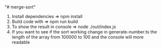 "# merge-sort"

1. Install dependencies => npm install
2. Build code with  => npm run build
3. To show the result in console => node ./out/index.js
4. If you want to see if the sort working change in generate-number.ts the length of the array from 100000 to 100 and the console will more readable
